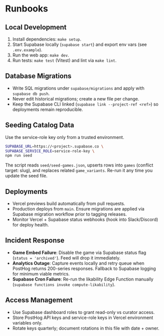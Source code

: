 # Runbooks

## Local Development
1. Install dependencies: `make setup`.
2. Start Supabase locally (`supabase start`) and export env vars (see `.env.example`).
3. Run the web app: `make dev`.
4. Run tests: `make test` (Vitest) and lint via `make lint`.

## Database Migrations
- Write SQL migrations under `supabase/migrations` and apply with `supabase db push`.
- Never edit historical migrations; create a new file per change.
- Keep the Supabase CLI linked (`supabase link --project-ref <ref>`) so deployments remain reproducible.

## Seeding Catalog Data
Use the service-role key only from a trusted environment.

```bash
SUPABASE_URL=https://<project>.supabase.co \
SUPABASE_SERVICE_ROLE=service-role-key \
npm run seed
```

The script reads `seed/seed-games.json`, upserts rows into `games` (conflict target: slug), and replaces related `game_variants`. Re-run it any time you update the seed file.

## Deployments
- Vercel previews build automatically from pull requests.
- Production deploys from `main`. Ensure migrations are applied via Supabase migration workflow prior to tagging releases.
- Monitor Vercel + Supabase status webhooks (hook into Slack/Discord) for deploy health.

## Incident Response
- **Game Embed Failure**: Disable the game via Supabase status flag (`status = 'archived'`). Feed will drop it immediately.
- **Analytics Outage**: Capture events locally and retry queue when PostHog returns 200-series responses. Fallback to Supabase logging for minimum viable metrics.
- **Supabase Cron Failure**: Re-run the likability Edge Function manually (`supabase functions invoke compute-likability`).

## Access Management
- Use Supabase dashboard roles to grant read-only vs curator access.
- Store PostHog API keys and service-role keys in Vercel environment variables only.
- Rotate keys quarterly; document rotations in this file with date + owner.
